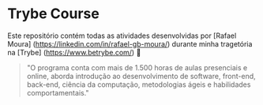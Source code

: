 # Trybe Course

Este repositório contém todas as atividades desenvolvidas por [Rafael Moura] (https://linkedin.com/in/rafael-gb-moura/) durante minha tragetória na [Trybe] (https://www.betrybe.com/) :rocket:

>"O programa conta com mais de 1.500 horas de aulas presenciais e online, aborda introdução ao desenvolvimento de software, front-end, back-end, ciência da computação, metodologias ágeis e habilidades comportamentais."


